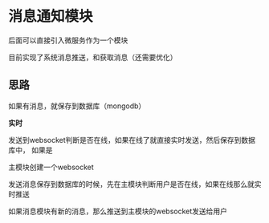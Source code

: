 # 消息通知模块

后面可以直接引入微服务作为一个模块

目前实现了系统消息推送，和获取消息（还需要优化）



## 思路
如果有消息，就保存到数据库（mongodb）

**实时**

发送到websocket判断是否在线，如果在线了就直接实时发送，然后保存到数据库中，
如果是


主模块创建一个websocket

发送消息保存到数据库的时候，先在主模块判断用户是否在线，如果在线那么就实时推送

如果消息模块有新的消息，那么推送到主模块的websocket发送给用户

